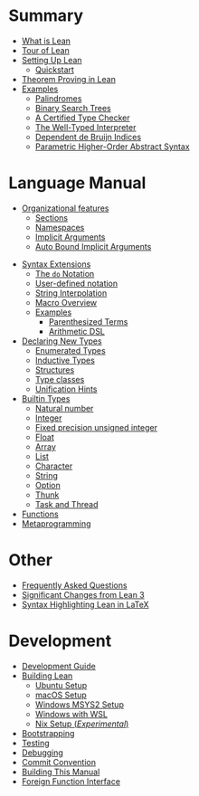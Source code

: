 # Summary

- [What is Lean](./whatIsLean.md)
- [Tour of Lean](./tour.md)
- [Setting Up Lean](./setup.md)
  - [Quickstart](./quickstart.md)
- [Theorem Proving in Lean](./tpil.md)
- [Examples](./examples.md)
  - [Palindromes](examples/palindromes.lean.md)
  - [Binary Search Trees](examples/bintree.lean.md)
  - [A Certified Type Checker](examples/tc.lean.md)
  - [The Well-Typed Interpreter](examples/interp.lean.md)
  - [Dependent de Bruijn Indices](examples/deBruijn.lean.md)
  - [Parametric Higher-Order Abstract Syntax](examples/phoas.lean.md)

# Language Manual
<!-- - [Using Lean](./using_lean.md) -->
<!-- - [Lexical Structure](./lexical_structure.md) -->
<!-- - [Expressions](./expressions.md) -->
<!-- - [Declarations](./declarations.md) -->
- [Organizational features](./organization.md)
  - [Sections](./sections.md)
  - [Namespaces](./namespaces.md)
  - [Implicit Arguments](./implicit.md)
  - [Auto Bound Implicit Arguments](./autobound.md)
<!-- - [Dependent Types](./deptypes.md) -->
<!--   - [Simple Type Theory](./simptypes.md) -->
<!--   - [Types as objects](./typeobjs.md) -->
<!--   - [Function Abstraction and Evaluation](./funabst.md) -->
<!--   - [Introducing Definitions](./introdef.md) -->
<!--   - [What makes dependent type theory dependent?](./dep.md) -->
<!-- - [Tactics](./tactics.md) -->
- [Syntax Extensions](./syntax.md)
  - [The `do` Notation](./do.md)
  - [User-defined notation](./notation.md)
  - [String Interpolation](./stringinterp.md)
  - [Macro Overview](./macro_overview.md)
  - [Examples](./syntax_examples.md)
    - [Parenthesized Terms](./syntax_example.md)
    - [Arithmetic DSL](./tutorial/metaprogramming-arith.md)
- [Declaring New Types](./decltypes.md)
  - [Enumerated Types](./enum.md)
  - [Inductive Types](./inductive.md)
  - [Structures](./struct.md)
  - [Type classes](./typeclass.md)
  - [Unification Hints](./unifhint.md)
- [Builtin Types](./builtintypes.md)
  - [Natural number](./nat.md)
  - [Integer](./int.md)
  - [Fixed precision unsigned integer](./uint.md)
  - [Float](./float.md)
  - [Array](./array.md)
  - [List](./list.md)
  - [Character](./char.md)
  - [String](./string.md)
  - [Option](./option.md)
  - [Thunk](./thunk.md)
  - [Task and Thread](./task.md)
- [Functions](./functions.md)
- [Metaprogramming](./metaprogramming.md)

# Other

- [Frequently Asked Questions](./faq.md)
- [Significant Changes from Lean 3](./lean3changes.md)
- [Syntax Highlighting Lean in LaTeX](./syntax_highlight_in_latex.md)

# Development

- [Development Guide](./dev/index.md)
- [Building Lean](./make/index.md)
  - [Ubuntu Setup](./make/ubuntu.md)
  - [macOS Setup](./make/osx-10.9.md)
  - [Windows MSYS2 Setup](./make/msys2.md)
  - [Windows with WSL](./make/wsl.md)
  - [Nix Setup (*Experimental*)](./make/nix.md)
- [Bootstrapping](./dev/bootstrap.md)
- [Testing](./dev/testing.md)
- [Debugging](./dev/debugging.md)
- [Commit Convention](./dev/commit_convention.md)
- [Building This Manual](./dev/mdbook.md)
- [Foreign Function Interface](./dev/ffi.md)
